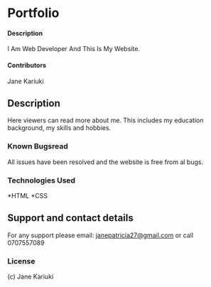 # Portfolio
#### Description
I Am Web Developer And This Is My Website.
#### Contributors
Jane Kariuki
## Description
Here viewers can read more about me. This includes my education background, my skills and hobbies.
### Known Bugsread
All issues have been resolved and the website is free from al bugs.
### Technologies Used
*HTML
*CSS
## Support and contact details
For any support please email: janepatricia27@gmail.com or call 0707557089
### License
(c) Jane Kariuki
